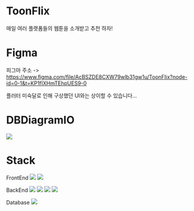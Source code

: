 # ToonFlix

매일 여러 플랫폼들의 웹툰을 소개받고 추천 하자!

# Figma

피그마 주소 -> https://www.figma.com/file/AcBSZDE8CXW79wlb31gw1u/ToonFlix?node-id=0-1&t=KP1fIXHmTEhpUES9-0

플러터 미숙달로 인해 구상했던 UI와는 상이할 수 있습니다...

# DBDiagramIO

<img src='https://user-images.githubusercontent.com/77562358/232296961-c96297c6-7b66-4509-9891-b188f58c05dd.png'>

# Stack

FrontEnd
<img src='https://cdn.jumpit.co.kr/images/stacks/flutter.png'> <img src='https://cdn.jumpit.co.kr/images/stacks/dart.png'>

BackEnd
<img src='https://cdn.jumpit.co.kr/images/stacks/typescript.png'> <img src='https://cdn.jumpit.co.kr/images/stacks/TypeORM.png'> <img src='https://cdn.jumpit.co.kr/images/stacks/nestjs.png'> <img src='https://cdn.jumpit.co.kr/images/stacks/node.js.png'>

Database
<img src='https://cdn.jumpit.co.kr/images/stacks/mysql.png'>